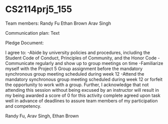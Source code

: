 # CS2114prj5_155
 
Team members:
Randy Fu
Ethan Brown
Arav Singh

Communication plan: 
Text

Pledge Document:

I agree to:
-Abide by university policies and procedures, including the Student Code of Conduct, Principles of Community, and the Honor Code
-Communicate regularly and show up to group meetings on time
-Familiarize myself with the Project 5 Group assignment before the mandatory synchronous group meeting scheduled during week 12
-Attend the mandatory synchronous group meeting scheduled during week 12 or forfeit the opportunity to work with a group.  Further, I acknowledge that not attending this session without being excused by an instructor will result in my being awarded a score of 0 for this activity 
complete agreed upon task well in advance of deadlines to assure team members of my participation and competency.

Randy Fu, Arav Singh, Ethan Brown